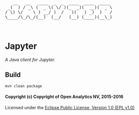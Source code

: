 <pre>

   __   __   ____  _  _  ____  ____  ____ 
 _(  ) / _\ (  _ \( \/ )(_  _)(  __)(  _ \
/ \) \/    \ ) __/ )  /   )(   ) _)  )   /
\____/\_/\_/(__)  (__/   (__) (____)(__\_)


</pre>

# Japyter
_A Java client for Jupyter._


## Build

    mvn clean package


#### Copyright (c) Copyright of Open Analytics NV, 2015-2016

Licensed under the [Eclipse Public License, Version 1.0 (EPL v1.0)](https://opensource.org/licenses/EPL-1.0)
